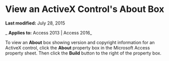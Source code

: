 
# View an ActiveX Control's About Box

 **Last modified:** July 28, 2015

 _ **Applies to:** Access 2013 | Access 2016_

To view an  **About** box showing version and copyright information for an ActiveX control, click the **About** property box in the Microsoft Access property sheet. Then click the **Build** button to the right of the property box.

